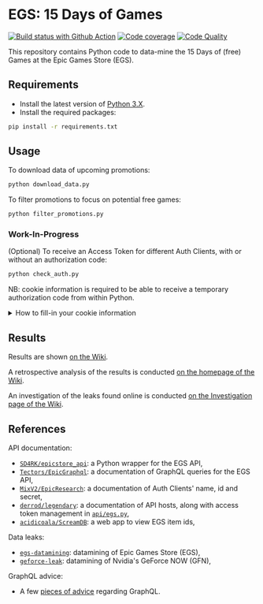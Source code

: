 # EGS: 15 Days of Games

[![Build status with Github Action][build-image-action]][build-action]
[![Code coverage][codecov-image]][codecov]
[![Code Quality][codacy-image]][codacy]

This repository contains Python code to data-mine the 15 Days of (free) Games at the Epic Games Store (EGS).

## Requirements

-   Install the latest version of [Python 3.X][python-download-url].
-   Install the required packages:

```bash
pip install -r requirements.txt
```

## Usage

To download data of upcoming promotions:

```bash
python download_data.py
```

To filter promotions to focus on potential free games:

```bash
python filter_promotions.py
```

### Work-In-Progress

(Optional) To receive an Access Token for different Auth Clients, with or without an authorization code:

```bash
python check_auth.py
```

NB: cookie information is required to be able to receive a temporary authorization code from within Python.

<details><summary>How to fill-in your cookie information</summary>
1. Make sure you are connected to your [Epic Games][epic-games-store-login] account,
2. Press `<Shift-F9>` in your web browser to access the storage section of the developer tools,
3. Use the filtering option to find the cookie value for `EPIC_SESSION_AP`, 
4. Copy-paste this cookie value into a new file called `data/personal_info.json`:
   ```json
   {
       "EPIC_SESSION_AP": "PASTE_YOUR_COOKIE_VALUE_HERE"
   }  
   ```
</details>

## Results

Results are shown [on the Wiki][wiki-results].

A retrospective analysis of the results is conducted [on the homepage of the Wiki][wiki-retrospective-look].

An investigation of the leaks found online is conducted [on the Investigation page of the Wiki][wiki-investigation].

## References

API documentation:

-   [`SD4RK/epicstore_api`][egs-api-python]: a Python wrapper for the EGS API,
-   [`Tectors/EpicGraphql`][egs-api-graphql]: a documentation of GraphQL queries for the EGS API,
-   [`MixV2/EpicResearch`][egs-api-clients]: a documentation of Auth Clients' name, id and secret,
-   [`derrod/legendary`][egs-api-hosts]: a documentation of API hosts, along with access token management in [`api/egs.py`][egs-api-token],
-   [`acidicoala/ScreamDB`][egs-web-app]: a web app to view EGS item ids,

Data leaks:

-   [`egs-datamining`][egs-datamining]: datamining of Epic Games Store (EGS),
-   [`geforce-leak`][geforce-leak]: datamining of Nvidia's GeForce NOW (GFN),

GraphQL advice:

-   A few [pieces of advice][wiki-graphQL] regarding GraphQL.

<!-- Definitions -->

[build-action]: <https://github.com/woctezuma/egs-15DaysofGames/actions>
[build-image-action]: <https://github.com/woctezuma/egs-15DaysofGames/workflows/Python application/badge.svg?branch=main>

[codecov]: <https://codecov.io/gh/woctezuma/egs-15DaysofGames>
[codecov-image]: <https://codecov.io/gh/woctezuma/egs-15DaysofGames/branch/main/graph/badge.svg>

[codacy]: <https://www.codacy.com/gh/woctezuma/egs-15DaysofGames>
[codacy-image]: <https://api.codacy.com/project/badge/Grade/3c06156df0dc4e26956e1dd9c17cb57b>

[python-download-url]: <https://www.python.org/downloads/>
[epic-games-store-login]: <https://www.epicgames.com/login>

[wiki-results]: <https://github.com/woctezuma/egs-15DaysofGames/wiki/Upcoming-Promotions>
[wiki-graphql]: <https://github.com/woctezuma/egs-15DaysofGames/wiki/GraphQL>
[wiki-retrospective-look]: <https://github.com/woctezuma/egs-15DaysofGames/wiki>
[wiki-investigation]: <https://github.com/woctezuma/egs-15DaysofGames/wiki/Investigation>

[egs-api-python]: <https://github.com/SD4RK/epicstore_api>
[egs-api-graphql]: <https://github.com/ToutinRoger/FortniteFovChanger>
[egs-api-clients]: <https://github.com/MixV2/EpicResearch>
[egs-api-hosts]: <https://github.com/derrod/legendary>
[egs-api-token]: <https://github.com/derrod/legendary/blob/master/legendary/api/egs.py>
[egs-web-app]: <https://github.com/acidicoala/ScreamDB>

[egs-datamining]: <https://github.com/woctezuma/egs-datamining>
[geforce-leak]: <https://github.com/woctezuma/geforce-leak>
